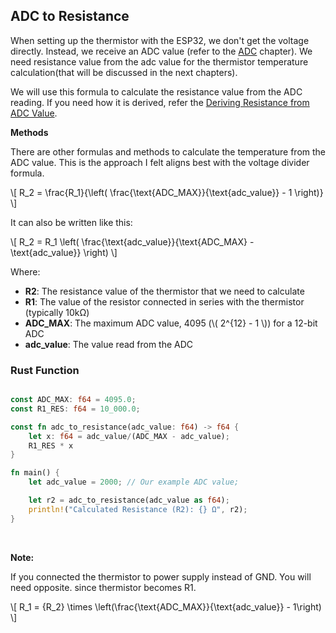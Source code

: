 
## ADC to Resistance
When setting up the thermistor with the ESP32, we don't get the voltage directly. Instead, we receive an ADC value (refer to the [ADC](../core-concepts/adc/index.md) chapter). We need resistance value from the adc value for the thermistor temperature calculation(that will be discussed in the next chapters).

We will use this formula to calculate the resistance value from the ADC reading. If you need how it is derived, refer the [Deriving Resistance from ADC Value](./adc-maths.md).


<div class="alert-box alert-box-info">
    <span class="icon"><i class="fa fa-info"></i></span>
    <div class="alert-content">
        <b class="alert-title">Methods</b>
        <p>There are other formulas and methods to calculate the temperature from the ADC value. This is the approach I felt aligns best with the voltage divider formula.</p>
    </div>
</div>

\\[
R_2 = \frac{R_1}{\left( \frac{\text{ADC_MAX}}{\text{adc_value}} - 1 \right)}
\\]

It can also be written like this:

\\[
R_2 = R_1 \left( \frac{\text{adc_value}}{\text{ADC_MAX} - \text{adc_value}} \right)
\\]

Where:
- **R2**: The resistance value of the thermistor that we need to calculate
- **R1**: The value of the resistor connected in series with the thermistor (typically 10kΩ)
- **ADC_MAX**: The maximum ADC value, 4095 (\\( 2^{12} - 1 \\)) for a 12-bit ADC
- **adc_value**: The value read from the ADC

### Rust Function

```rust

const ADC_MAX: f64 = 4095.0;
const R1_RES: f64 = 10_000.0; 

const fn adc_to_resistance(adc_value: f64) -> f64 {
    let x: f64 = adc_value/(ADC_MAX - adc_value);
    R1_RES * x
}

fn main() {
    let adc_value = 2000; // Our example ADC value;

    let r2 = adc_to_resistance(adc_value as f64);
    println!("Calculated Resistance (R2): {} Ω", r2);
}
```

<br/>

**Note:** 

If you connected the thermistor to power supply instead of GND. You will need opposite. since thermistor becomes R1.

\\[
R_1 = {R_2} \times \left(\frac{\text{ADC_MAX}}{\text{adc_value}} - 1\right)
\\]
